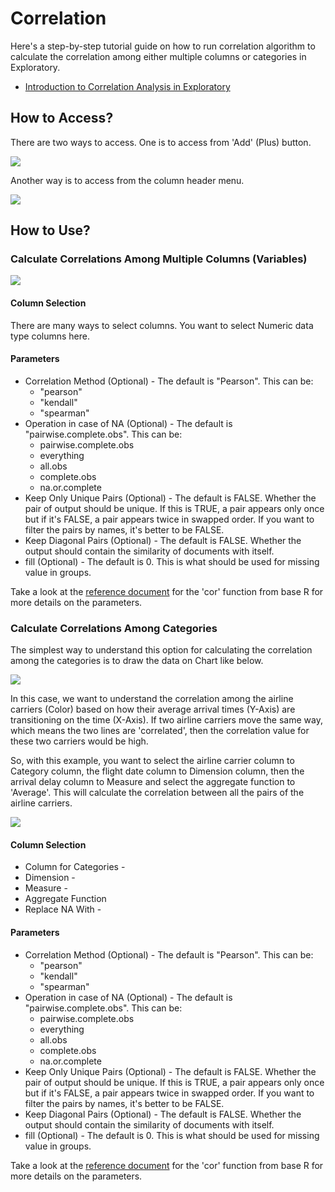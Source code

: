 # Correlation

Here's a step-by-step tutorial guide on how to run correlation algorithm to calculate the correlation among either multiple columns or categories in Exploratory.

* [Introduction to Correlation Analysis in Exploratory](https://blog.exploratory.io/find-correlation-or-similarity-among-categories-or-variables-4813130f53c0)

## How to Access?

There are two ways to access. One is to access from 'Add' (Plus) button.

![](images/cor1.png)

Another way is to access from the column header menu.

![](images/cor_cols.png)

## How to Use?

### Calculate Correlations Among Multiple Columns (Variables)

![](images/cor_cols2.png)

#### Column Selection

There are many ways to select columns. You want to select Numeric data type columns here.

#### Parameters

* Correlation Method (Optional) - The default is "Pearson". This can be:
  * "pearson"
  * "kendall"
  * "spearman"
* Operation in case of NA (Optional) - The default is "pairwise.complete.obs". This can be:
  * pairwise.complete.obs
  * everything
  * all.obs
  * complete.obs
  * na.or.complete
* Keep Only Unique Pairs (Optional) - The default is FALSE. Whether the pair of output should be unique. If this is TRUE, a pair appears only once but if it's FALSE, a pair appears twice in swapped order. If you want to filter the pairs by names, it's better to be FALSE.
* Keep Diagonal Pairs (Optional) - The default is FALSE. Whether the output should contain the similarity of documents with itself.
* fill (Optional) - The default is 0. This is what should be used for missing value in groups.

Take a look at the [reference document](https://stat.ethz.ch/R-manual/R-devel/library/stats/html/cor.html) for the 'cor' function from base R for more details on the parameters.

### Calculate Correlations Among Categories

The simplest way to understand this option for calculating the correlation among the categories is to draw the data on Chart like below.

![](images/cor_skv2.png)

In this case, we want to understand the correlation among the airline carriers (Color) based on how their average arrival times (Y-Axis) are transitioning on the time (X-Axis). If two airline carriers move the same way, which means the two lines are 'correlated', then the correlation value for these two carriers would be high.

So, with this example, you want to select the airline carrier column to Category column, the flight date column to Dimension column, then the arrival delay column to Measure and select the aggregate function to 'Average'. This will calculate the correlation between all the pairs of the airline carriers.

![](images/cor_skv.png)

#### Column Selection

* Column for Categories -
* Dimension -
* Measure -
* Aggregate Function
* Replace NA With -

#### Parameters

* Correlation Method (Optional) - The default is "Pearson". This can be:
  * "pearson"
  * "kendall"
  * "spearman"
* Operation in case of NA (Optional) - The default is "pairwise.complete.obs". This can be:
  * pairwise.complete.obs
  * everything
  * all.obs
  * complete.obs
  * na.or.complete
* Keep Only Unique Pairs (Optional) - The default is FALSE. Whether the pair of output should be unique. If this is TRUE, a pair appears only once but if it's FALSE, a pair appears twice in swapped order. If you want to filter the pairs by names, it's better to be FALSE.
* Keep Diagonal Pairs (Optional) - The default is FALSE. Whether the output should contain the similarity of documents with itself.
* fill (Optional) - The default is 0. This is what should be used for missing value in groups.

Take a look at the [reference document](https://stat.ethz.ch/R-manual/R-devel/library/stats/html/cor.html) for the 'cor' function from base R for more details on the parameters.
